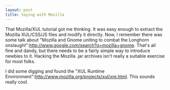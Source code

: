 ```yaml
--- 
layout: post
title: toying with Mozilla
---
```

That Mozilla/XUL tutorial got me thinking.  It was easy enough to extract the Mozilla XUL/CSS/JS files and modify it directly.  Now, I remember there was some talk about "Mozilla and Gnome uniting to combat the Longhorn onslaught":http://www.google.com/search?q=mozilla+gnome.  That's all fine and dandy, but there needs to be a fairly simple way to introduce newbies to it.  Hacking the Mozilla .jar archives isn't really a suitable exercise for most folks.  

I did some digging and found the "XUL Runtime Environment":http://www.mozilla.org/projects/xul/xre.html.  This sounds really cool.  
